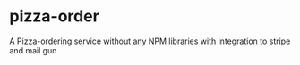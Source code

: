 # pizza-order
A Pizza-ordering service without any NPM libraries with integration to stripe and mail gun
